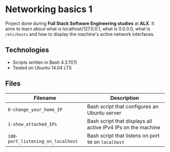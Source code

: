 # Networking basics 1
Project done during **Full Stack Software Engineering studies** at **ALX**. It aims to learn about what is localhost/127.0.0.1, what is 0.0.0.0, what is `/etc/hosts` and how to display the machine's active network interfaces.

## Technologies
* Scripts written in Bash 4.3.11(1)
* Tested on Ubuntu 14.04 LTS

## Files

| Filename | Description |
| -------- | ----------- |
| `0-change_your_home_IP` | Bash script that configures an Ubuntu server |
| `1-show_attached_IPs` | Bash script that displays all active IPv4 IPs on the machine |
| `100-port_listening_on_localhost` | Bash script that listens on port `98` on `localhost` |
